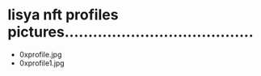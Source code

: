 # lisya nft profiles pictures........................................
- 0xprofile.jpg
- 0xprofile1.jpg
